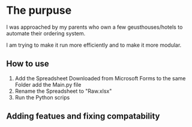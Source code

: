 # The purpuse

I was approached by my parents who own a few geusthouses/hotels to automate their ordering system.

I am trying to make it run more efficiently and to make it more modular.

## How to use
1. Add the Spreadsheet Downloaded from Microsoft Forms to the same Folder add the Main.py file
2. Rename the Spreadsheet to "Raw.xlsx" 
3. Run the Python scrips

## Adding featues and fixing compatability
